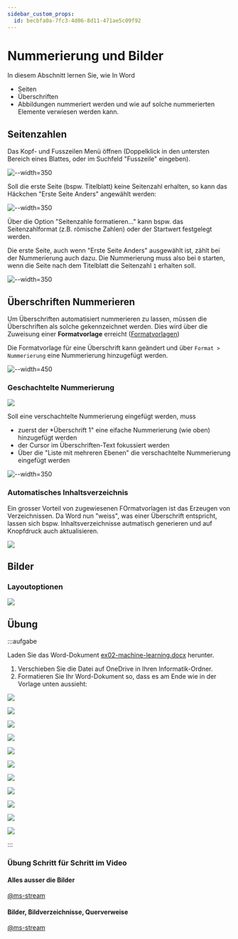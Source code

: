 ```yaml
---
sidebar_custom_props:
  id: becbfa0a-7fc3-4d06-8d11-471ae5c09f92
---
```


# Nummerierung und Bilder

In diesem Abschnitt lernen Sie, wie In Word
- Seiten
- Überschriften
- Abbildungen
nummeriert werden und wie auf solche nummerierten Elemente verwiesen werden kann.

## Seitenzahlen

Das Kopf- und Fusszeilen Menü öffnen (Doppelklick in den untersten Bereich eines Blattes, oder im Suchfeld "Fusszeile" eingeben).

![--width=350](images/word-seitenzahl.png)

Soll die erste Seite (bspw. Titelblatt) keine Seitenzahl erhalten, so kann das Häckchen "Erste Seite Anders" angewählt werden:

![--width=350](images/word-seitenzahl-erste-seite-anders.png)

Über die Option "Seitenzahle formatieren..." kann bspw. das Seitenzahlformat (z.B. römische Zahlen) oder der Startwert festgelegt werden.

Die erste Seite, auch wenn "Erste Seite Anders" ausgewählt ist, zählt bei der Nummerierung auch dazu. Die Nummerierung muss also bei `0` starten, wenn die Seite nach dem Titelblatt die Seitenzahl `1` erhalten soll.

![--width=350](images/word-seitenzahl-format.png)

## Überschriften Nummerieren

Um Überschriften automatisiert nummerieren zu lassen, müssen die Überschriften als solche gekennzeichnet werden. Dies wird über die Zuweisung einer **Formatvorlage** erreicht ([Formatvorlagen](02-dokumentstruktur.md#absatz))

Die Formatvorlage für eine Überschrift kann geändert und über `Format > Nummerierung` eine Nummerierung hinzugefügt werden. 

![--width=450](images/word-formatvorlage-nummerierung.png)

### Geschachtelte Nummerierung

<div style={{maxWidth: '350px', border: '1px solid var(--ifm-color-primary)'}}>

![](images/word-nummerierung.png)

</div>

Soll eine verschachtelte Nummerierung eingefügt werden, muss
- zuerst der *Überschrift 1" eine eifache Nummerierung (wie oben) hinzugefügt werden
- der Cursor im Überschriften-Text fokussiert werden
- Über die "Liste mit mehreren Ebenen" die verschachtelte Nummerierung eingefügt werden

![--width=350](images/word-nummerierung-edit.png)

### Automatisches Inhaltsverzeichnis

Ein grosser Vorteil von zugewiesenen FOrmatvorlagen ist das Erzeugen von Verzeichnissen. Da Word nun "weiss", was einer Überschrift entspricht, lassen sich bspw. Inhaltsverzeichnisse autmatisch generieren und auf Knopfdruck auch aktualisieren.

![](images/word-inhaltsverzeichnis.gif)


## Bilder

### Layoutoptionen

![](images/word-bilder.gif)

## Übung

:::aufgabe

Laden Sie das Word-Dokument [ex02-machine-learning.docx](files/ex02-machine-learning.docx) herunter.

1. Verschieben Sie die Datei auf OneDrive in Ihren Informatik-Ordner.
2. Formatieren Sie Ihr Word-Dokument so, dass es am Ende wie in der Vorlage unten aussieht:


<div style={{maxHeight: '450px', overflow: 'auto'}}>

![](images/word-nummerierung-01.png)

![](images/word-nummerierung-02.png)

![](images/word-nummerierung-03.png)

![](images/word-nummerierung-04.png)

![](images/word-nummerierung-05.png)

![](images/word-nummerierung-06.png)

![](images/word-nummerierung-07.png)

![](images/word-nummerierung-08.png)

![](images/word-nummerierung-09.png)

![](images/word-nummerierung-10.png)

![](images/word-nummerierung-11.png)

</div>

:::

### Übung Schritt für Schritt im Video

#### Alles ausser die Bilder
[@ms-stream](https://web.microsoftstream.com/embed/video/38d38100-d4c7-4185-aeb0-842a63243b68?autoplay=false&showinfo=false)

#### Bilder, Bildverzeichnisse, Querverweise
[@ms-stream](https://web.microsoftstream.com/embed/video/51e26586-26bb-4273-afc0-c4b4ba0da6e8?autoplay=false&showinfo=false)